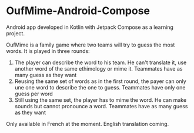 # OufMime-Android-Compose

Android app developed in Kotlin with Jetpack Compose as a learning project.

OufMime is a family game where two teams will try to guess the most words.
It is played in three rounds:
1. The player can describe the word to his team. He can't translate it, use another word of the same ethimology or mime it. Teammates have as many guess as they want
2. Reusing the same set of words as in the first round, the payer can only une one word to describe the one to guess. Teammates have only one guess per word
3. Still using the same set, the player has to mime the word. He can make sounds but cannot pronounce a word. Teammates have as many guess as they want

Only available in French at the moment. English translation coming.
